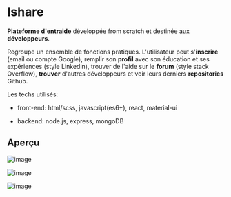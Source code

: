 # Ishare

**Plateforme d'entraide** développée from scratch et destinée aux **développeurs**.

Regroupe un ensemble de fonctions pratiques.
L'utilisateur peut s'**inscrire** (email ou compte Google), remplir son **profil** avec son éducation et ses expériences (style Linkedin), trouver de l'aide sur le **forum** (style stack Overflow), **trouver** d'autres développeurs et voir leurs derniers **repositories** Github.

Les techs utilisés:

- front-end: html/scss, javascript(es6+), react, material-ui

- backend: node.js, express, mongoDB

## Aperçu

![image](https://user-images.githubusercontent.com/48062996/95193594-54142680-07d4-11eb-87e3-955517a8015e.png)

![image](https://user-images.githubusercontent.com/48062996/95194326-70fd2980-07d5-11eb-8244-7d0aee3af3b6.png)

![image](https://user-images.githubusercontent.com/48062996/95193879-d270c880-07d4-11eb-9e65-0ae48d90cebb.png)
